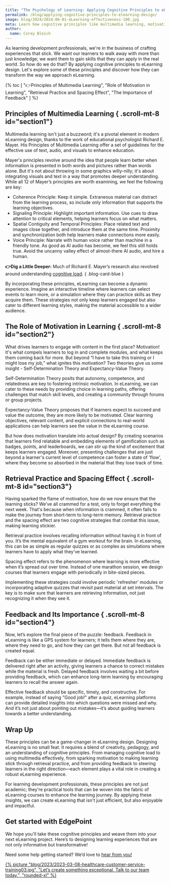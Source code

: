 ```yaml
---
title: "The Psychology of Learning: Applying Cognitive Principles to eLearning Design"
permalink: /blog/applying-cognitive-principles-to-elearning-design/
image: blog/2024/2024-06-01-eLearning-effectiveness-100.jpg
meta: Learn how cognitive principles like multimedia learning, motivation, retrieval practice, and feedback can transform eLearning design. Enhance learner engagement and retention with these expert tips.
author:
  name: Corey Bleich
---
```


As learning development professionals, we're in the business of crafting experiences that stick. We want our learners to walk away with more than just knowledge; we want them to gain skills that they can apply in the real world. So how do we do that? By applying cognitive principles to eLearning design. Let's explore some of these principles and discover how they can transform the way we approach eLearning.

{% toc [
  "👉Principles of Multimedia Learning",
  "Role of Motivation in Learning",
  "Retrieval Practice and Spacing Effect",
  "The Importance of Feedback"
] %}

## Principles of Multimedia Learning { .scroll-mt-8 id="section1"}

Multimedia learning isn't just a buzzword; it's a pivotal element in modern eLearning design, thanks to the work of educational psychologist Richard E. Mayer. His Principles of Multimedia Learning offer a set of guidelines for the effective use of text, audio, and visuals to enhance education.

Mayer's principles revolve around the idea that people learn better when information is presented in both words and pictures rather than words alone. But it's not about throwing in some graphics willy-nilly; it's about integrating visuals and text in a way that promotes deeper understanding. While all 12 of Mayer’s principles are worth examining, we feel the following are key:
* Coherence Principle: Keep it simple. Extraneous material can distract from the learning process, so include only information that supports the learning objectives.
* Signaling Principle: Highlight important information. Use cues to draw attention to critical elements, helping learners focus on what matters.
* Spatial Contiguity and Temporal Principles: Place related text and images close together, and introduce them at the same time. Proximity and synchronization both help learners make connections more easily. 
* Voice Principle: Narrate with human voice rather than machine in a friendly tone. As good as AI audio has become, we feel this still holds true. Avoid the uncanny valley effect of almost-there AI audio, and hire a human.

**👉Dig a Little Deeper:** Much of Richard E. Mayer’s research also revolved around understanding [cognitive load](/blog/cognitive-load-theory-2022/).
{ .blog-card-blue }

By incorporating these principles, eLearning can become a dynamic experience. Imagine an interactive timeline where learners can select events to learn more, or a simulation where they can practice skills as they acquire them. These strategies not only keep learners engaged but also cater to different learning styles, making the material accessible to a wider audience.

## The Role of Motivation in Learning { .scroll-mt-8 id="section2"}
What drives learners to engage with content in the first place? Motivation! It's what compels learners to log in and complete modules, and what keeps them coming back for more. But beyond “I have to take this training or I might lose my job,” what ignites this motivation? Two theories give us some insight - Self-Determination Theory and Expectancy-Value Theory.

Self-Determination Theory posits that autonomy, competence, and relatedness are key to fostering intrinsic motivation. In eLearning, we can cater to these needs by providing choice in learning paths, offering challenges that match skill levels, and creating a community through forums or group projects.

Expectancy-Value Theory proposes that if learners expect to succeed and value the outcome, they are more likely to be motivated. Clear learning objectives, relevant content, and explicit connections to real-world applications can help learners see the value in the eLearning course.

But how does motivation translate into actual design? By creating scenarios that learners find relatable and embedding elements of gamification such as badges, points, and leaderboards, we can stir up the kind of excitement that keeps learners engaged. Moreover, presenting challenges that are just beyond a learner's current level of competence can foster a state of 'flow', where they become so absorbed in the material that they lose track of time.

## Retrieval Practice and Spacing Effect { .scroll-mt-8 id="section3"}
Having sparked the flame of motivation, how do we now ensure that the learning sticks? We’ve all crammed for a test, only to forget everything the next week. That's because when information is crammed, it often fails to make the journey from short-term to long-term memory. Retrieval practice and the spacing effect are two cognitive strategies that combat this issue, making learning stickier.

Retrieval practice involves recalling information without having it in front of you. It’s the mental equivalent of a gym workout for the brain. In eLearning, this can be as simple as regular quizzes or as complex as simulations where learners have to apply what they've learned.

Spacing effect refers to the phenomenon where learning is more effective when it’s spread out over time. Instead of one marathon session, we design courses that learners engage with periodically in bite-sized pieces.

Implementing these strategies could involve periodic 'refresher' modules or incorporating adaptive quizzes that revisit past material at set intervals. The key is to make sure that learners are retrieving information, not just recognizing it when they see it.

## Feedback and Its Importance { .scroll-mt-8 id="section4"}
Now, let’s explore the final piece of the puzzle: feedback. Feedback in eLearning is like a GPS system for learners; it tells them where they are, where they need to go, and how they can get there. But not all feedback is created equal.

Feedback can be either immediate or delayed. Immediate feedback is delivered right after an activity, giving learners a chance to correct mistakes while the material is fresh. Delayed feedback involves waiting a bit before providing feedback, which can enhance long-term learning by encouraging learners to recall the answer again.

Effective feedback should be specific, timely, and constructive. For example, instead of saying "Good job!" after a quiz, eLearning platforms can provide detailed insights into which questions were missed and why. And it’s not just about pointing out mistakes—it’s about guiding learners towards a better understanding.

## Wrap Up
These principles can be a game-changer in eLearning design. Designing eLearning is no small feat. It requires a blend of creativity, pedagogy, and an understanding of cognitive principles. From managing cognitive load to using multimedia effectively, from sparking motivation to making learning stick through retrieval practice, and from providing feedback to steering learners in the right direction—each element plays a vital role in creating a robust eLearning experience.

For learning development professionals, these principles are not just academic; they're practical tools that can be woven into the fabric of eLearning courses to enhance the learning journey. By applying these insights, we can create eLearning that isn't just efficient, but also enjoyable and impactful.

## Get started with EdgePoint
We hope you'll take these cognitive principles and weave them into your next eLearning project. Here’s to designing learning experiences that are not only informative but transformative!

Need some help getting started? We’d love to [hear from you!](/form/demo/#contact) 

[{% picture "blog/2023/2023-03-08-healthcare-customer-service-training03.jpg", "Let’s create something exceptional. Talk to our team today.", "rounded-xl" %}](/form/demo/#contact)